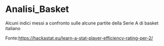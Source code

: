 # Analisi_Basket

Alcuni indici messi a confronto sulle alcune partite della Serie A di basket italiano

Fonte:https://hackastat.eu/learn-a-stat-player-efficiency-rating-per-2/
